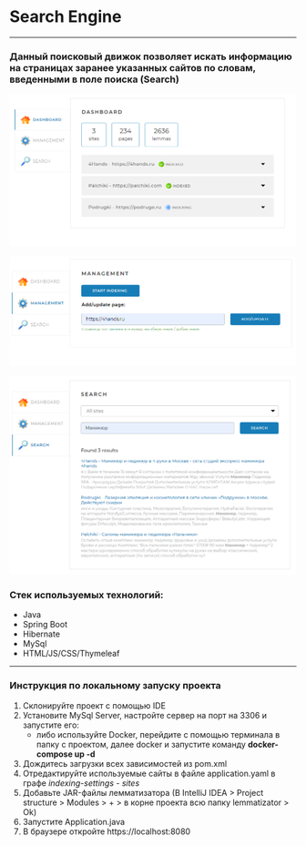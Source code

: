 # Search Engine

___
### Данный поисковый движок позволяет искать информацию на страницах заранее указанных сайтов по словам, введенными в поле поиска (Search) 


![Screenshoot of dashboard search engine](https://github.com/IvanOhlopkov/images/blob/main/img/searchengine.PNG)

![Screenshoot of management page](https://github.com/IvanOhlopkov/images/blob/main/img/management.PNG)

![Screenshoot of search page](https://github.com/IvanOhlopkov/images/blob/main/img/search.PNG)

### Стек используемых технологий:
- Java
- Spring Boot
- Hibernate
- MySql
- HTML/JS/CSS/Thymeleaf

***
### Инструкция по локальному запуску проекта
1. Склонируйте проект с помощью IDE
2. Установите MySql Server, настройте сервер на порт на 3306 и запустите его:
   * либо используйте Docker, перейдите с помощью терминала в папку с проектом, далее docker и запустите команду **docker-compose up -d**
3. Дождитесь загрузки всех зависимостей из pom.xml
4. Отредактируйте используемые сайты в файле application.yaml в графе *indexing-settings - sites*
5. Добавьте JAR-файлы лемматизатора (В IntelliJ IDEA > Project structure > Modules > + > в корне проекта всю папку lemmatizator > Ok)
6. Запустите Application.java
7. В браузере откройте https://localhost:8080